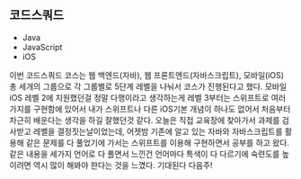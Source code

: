 ## 코드스쿼드
+ Java
+ JavaScript
+ iOS

이번 코드스쿼드 코스는 웹 백엔드(자바), 웹 프론트엔드(자바스크립트), 모바일(iOS) 총 세개의 그룹으로 각 그룹별로 5단계 레벨을 나눠서 코스가 진행된다고 했다.
모바일 iOS 레벨 2에 지원했던걸 정말 다행이라고 생각하는게 레벨 3부터는 스위프트로 여러가지를 구현함에 있어서 내가 스위프트나 다른 iOS기본 개념이 하나도 없어서 처음부터 차근히 배운다는 생각을 하길 잘했던것 같다.
오늘은 직접 교육장에 찾아가서 과제를 검사받고 레벨을 결정짓는날이었는데, 어젯밤 기존에 알고 있는 자바와 자바스크립트를 활용해 같은 문제를 다 풀었기에 가서는 스위프트를 이용해 구현하면서 공부를 하고 왔다.
같은 내용을 세가지 언어로 다 풀면서 느낀건 언어마다 특색이 다 다르기에 숙련도를 높이려면 역시 많이 해봐야 한다는 것을 느꼈다.
기대된다 다음주!
